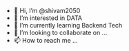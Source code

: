 - 👋 Hi, I’m @shivam2050
- 👀 I’m interested in DATA
- 🌱 I’m currently learning Backend Tech
- 💞️ I’m looking to collaborate on ...
- 📫 How to reach me ...

<!---
shivam2050/shivam2050 is a ✨ special ✨ repository because its `README.md` (this file) appears on your GitHub profile.
You can click the Preview link to take a look at your changes.
--->
